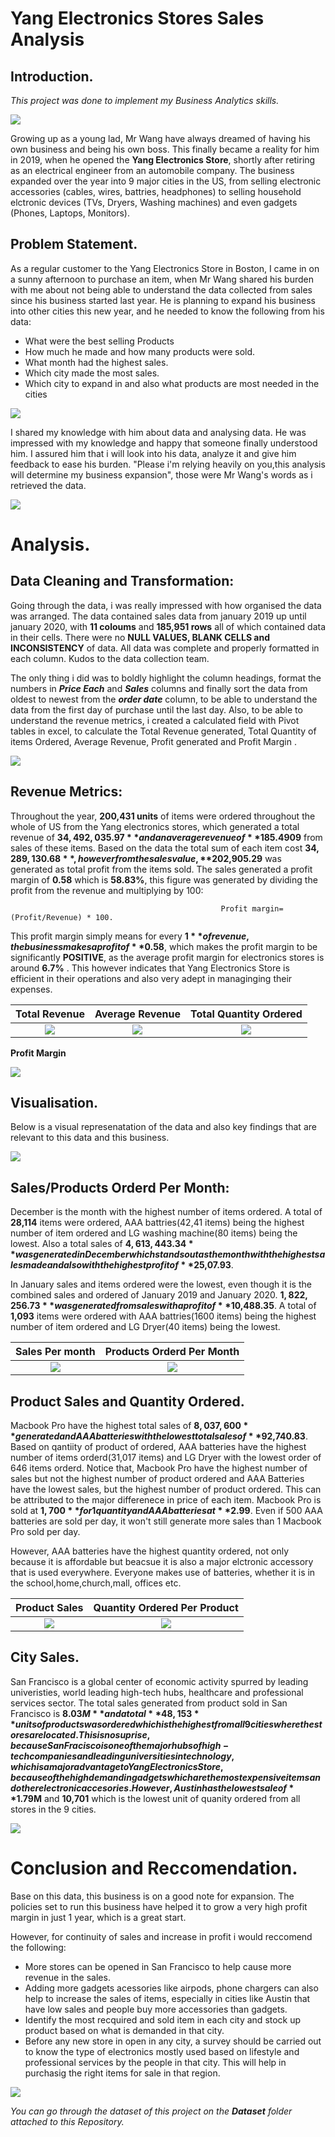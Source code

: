 # Yang Electronics Stores Sales Analysis

## Introduction.

_This project was done to implement my Business Analytics skills._

![](https://github.com/Datagirlie/Electronics-Sales-analysis/blob/main/Dashbaord%20Analysis/electronic%20store%20imge.jpg)

Growing up as a young lad, Mr Wang have always dreamed of having his own business and being his own boss. This finally became a reality for him in 2019, when he opened the **Yang Electronics Store**, shortly after retiring as an electrical engineer from an automobile company. The business expanded over the year into 9 major cities in the US, from selling electronic accessories (cables, wires, battries, headphones) to selling household elctronic devices (TVs, Dryers, Washing machines) and even gadgets (Phones, Laptops, Monitors). 


## Problem Statement.

As a regular customer to the Yang Electronics Store in Boston, I came in on a sunny afternoon to purchase an item, when Mr Wang shared his burden with me about not being able to understand the data collected from sales since his business started last year. He is planning to expand his business into other cities this new year, and he needed to know the following from his data:
- What were the best selling Products
- How much he made and how many products were sold.
- What month had the highest sales.
- Which city made the most sales.
- Which city to expand in and also what products are most needed in the cities

![](https://github.com/Datagirlie/Electronics-Sales-analysis/blob/main/Dashbaord%20Analysis/Mrwang%202.jpg)


I shared my knowledge with him about data and analysing data. He was impressed with my knowledge and happy that someone finally understood him. I assured him that i will look into his data, analyze it and give him feedback to ease his burden. "Please i'm relying heavily on you,this analysis will determine my business expansion", those were Mr Wang's words as i retrieved the data.

![](https://github.com/Datagirlie/Electronics-Sales-analysis/blob/main/Dashbaord%20Analysis/Mr%20wang.jpg)



# Analysis.
## Data Cleaning and Transformation:
Going through the data, i was really impressed with how organised the data was arranged. The data contained sales data from january 2019 up until january 2020, with **11 coloums** and **185,951 rows** all of which contained data in their cells. There were no **NULL VALUES, BLANK CELLS and INCONSISTENCY** of data. All data was complete and properly formatted in each column. 
Kudos to the data collection team.

The only thing i did was to boldly highlight the column headings, format the numbers in **_Price Each_** and **_Sales_** columns and finally sort the data from oldest to newest from the _**order date**_ column, to be able to understand the data from the first day of purchase until the last day. Also, to be able to understand the revenue metrics, i created a calculated field with Pivot tables in excel, to calculate the Total Revenue generated, Total Quantity of items Ordered, Average Revenue, Profit generated and Profit Margin .

![](https://github.com/Datagirlie/Electronics-Sales-analysis/blob/main/Dashbaord%20Analysis/Excel%20Meriskill.PNG)  


## Revenue Metrics:
Throughout the year, **200,431 units** of items were ordered throughout the whole of US from the Yang electronics stores, which generated a total revenue of  **$34,492,035.97** and an average revenue of **$185.4909** from sales of these items. Based on the data the total sum of each item  cost **$34,289,130.68**, however from the sales value, **$202,905.29** was generated as total profit from the items sold. The sales generated a profit margin of **0.58** which is **58.83%**, this figure was generated by dividing the profit from the revenue and multiplying by 100: 
                                           
                                                   Profit margin=(Profit/Revenue) * 100.

This profit margin simply means for every **$1** of revenue, the business makes a profit of **$0.58**, which makes the profit margin to be significantly **POSITIVE**, as the average profit margin for electronics stores is around **6.7%** . This however indicates that Yang Electronics Store is efficient in their operations and also very adept in managinging their expenses.

Total Revenue  |  Average Revenue  | Total Quantity Ordered
:--------------:|:-----------------:|:---------------------:
![](https://github.com/Datagirlie/Electronics-Sales-analysis/blob/main/Dashbaord%20Analysis/Sheet%206%20(1).png)  | ![](https://github.com/Datagirlie/Electronics-Sales-analysis/blob/main/Dashbaord%20Analysis/Sheet%206.png)     | ![](https://github.com/Datagirlie/Electronics-Sales-analysis/blob/main/Dashbaord%20Analysis/Sheet%207%20(2).png)


**Profit Margin**


![](https://github.com/Datagirlie/Electronics-Sales-analysis/blob/main/Dashbaord%20Analysis/Pivot%202.PNG)

## Visualisation.
Below is a visual represenatation of the data and also key findings that are relevant to this data and this business.

![](https://github.com/Datagirlie/Electronics-Sales-analysis/blob/main/Dashbaord%20Analysis/Dashboard%201%20(22).png) 

## Sales/Products Orderd Per Month:
December is the month with the highest number of items ordered. A total of **28,114** items were ordered, AAA battries(42,41 items) being the highest number of item ordered and LG washing machine(80 items) being the lowest. Also a total sales of **$4,613,443.34** was generated in December which stands out as the month with the highest sales made and also with the highest profit of **$25,07.93**.

In January sales and items ordered were the lowest, even though it is the combined sales and ordered of January 2019 and January 2020. **$1,822,256.73** was generated from sales with a profit of **$10,488.35**. A total of **1,093** items were ordered with AAA battries(1600 items) being the highest number of item ordered and LG Dryer(40 items) being the lowest.

Sales Per month     | Products Orderd Per Month
:------------------:|:-----------------------:
![](https://github.com/Datagirlie/Electronics-Sales-analysis/blob/main/Dashbaord%20Analysis/Sheet%202%20(2).png)  | ![](https://github.com/Datagirlie/Electronics-Sales-analysis/blob/main/Dashbaord%20Analysis/Sheet%204%20(2).png)


## Product Sales and Quantity Ordered.
Macbook Pro have the highest total sales of **$8,037,600** generated and AAA batteries with the lowest total sales of **$92,740.83**. Based on qantiity of product of ordered, AAA batteries have the highest number of items orderd(31,017 items) and LG Dryer with the lowest order of 646 items orderd. Notice that, Macbook Pro have the highest number of sales but not the highest number of product ordered and AAA Batteries have the lowest sales, but the highest number of product ordered. This can be attributed to the major differenece in price of each item. Macbook Pro is sold at **$1,700** for 1 quantity and AAA batteries at **$2.99**. Even if 500 AAA batteries are sold per day, it won't still generate more sales than 1 Macbook Pro sold per day.

However, AAA batteries have the highest quantity ordered, not only because it is affordable but beacsue it is also a major elctronic accessory that is used everywhere. Everyone makes use of batteries, whether it is in the school,home,church,mall, offices etc.

Product Sales     |      Quantity Ordered Per Product
:-----------------:|:--------------------------------:
![](https://github.com/Datagirlie/Electronics-Sales-analysis/blob/main/Dashbaord%20Analysis/Sheet%201%20(1).png)  | ![](https://github.com/Datagirlie/Electronics-Sales-analysis/blob/main/Dashbaord%20Analysis/Sheet%205%20(1).png)


## City Sales.

San Francisco is a global center of economic activity spurred by leading univeristies, world leading high-tech hubs, healthcare and professional services sector. The total sales generated from product sold in San Francisco is **$8.03M** and a total **48,153** units of products was ordered which is the highest from all 9 cities where the stores are located. This is no suprise, because San Fracisco is one of the major hubs of high-tech companies and leading universities in technology, which is a major advantage to Yang Electronics Store, because of the high demand in gadgets which are the most expensive items and other electronic accesories. However, Austin has the lowest sale of **$1.79M** and **10,701** which is the lowest unit of quanity ordered from all stores in the 9 cities.  

![](https://github.com/Datagirlie/Electronics-Sales-analysis/blob/main/Dashbaord%20Analysis/Sheet%203%20(2).png)

# Conclusion and  Reccomendation.
Base on this data, this business is on a good note for expansion. The policies set to run this business have helped it to grow a very high profit margin in just 1 year, which is a great start.

However, for continuity of sales and increase in profit i would reccomend the following:
- More stores can be opened in San Francisco to help cause more revenue in the sales.
- Adding more gadgets acessories like airpods, phone chargers can also help to increase the sales of items, especially in cities like Austin that have low sales and people buy more accessories than gadgets.
- Identify the most recquired and sold item in each city and stock up product based on what is demanded in that city.
- Before any new store in open in any city, a survey should be carried out to know the type of electronics mostly used based on lifestyle and professional services by the people in that city. This will help in purchasig the right items for sale in that region.

![](https://github.com/Datagirlie/Electronics-Sales-analysis/blob/main/Dashbaord%20Analysis/Thank%20you..jpg)


_You can go through the dataset of this project on the **Dataset** folder attached to this Repository._
